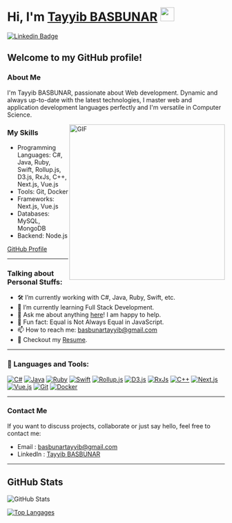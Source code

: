 # Hi, I'm [Tayyib BASBUNAR](https://www.blackcater.win/) <img src="https://github.com/blackcater/blackcater/raw/main/images/Hi.gif" height="32" />

[![Linkedin Badge](https://img.shields.io/badge/-LinkedIn-0e76a8?style=flat-square&logo=Linkedin&logoColor=white)](https://linkedin.com//in/tayyib-basbunar/)

## Welcome to my GitHub profile!

### About Me
I'm Tayyib BASBUNAR, passionate about Web development. Dynamic and always up-to-date with the latest technologies, I master web and application development languages perfectly and I'm versatile in Computer Science.

<img align="right" alt="GIF" src="https://github.com/tbasdev57" width="360px"/>

### My Skills
- Programming Languages: C#, Java, Ruby, Swift, Rollup.js, D3.js, RxJs, C++, Next.js, Vue.js
- Tools: Git, Docker
- Frameworks: Next.js, Vue.js
- Databases: MySQL, MongoDB
- Backend: Node.js

[GitHub Profile](https://github.com/tayyib57)

---

### Talking about Personal Stuffs:

- 🛠️ I’m currently working with C#, Java, Ruby, Swift, etc.
- 🚀 I’m currently learning Full Stack Development.
- 💬 Ask me about anything [here](https://github.com/tayyib57)! I am happy to help.
- 👾 Fun fact: Equal is Not Always Equal in JavaScript.
- 📫 How to reach me: basbunartayyib@gmail.com
- 📝 Checkout my [Resume](https://github.com/pdf).

---

### 🔨 Languages and Tools:

[![C#](https://raw.githubusercontent.com/tbasdev57/github_readme_icons/main/language_and_tools/square/csharp/csharp.svg)](https://docs.microsoft.com/en-us/dotnet/csharp/)
[![Java](https://raw.githubusercontent.com/tbasdev57/github_readme_icons/main/language_and_tools/square/java/java.svg)](https://www.java.com)
[![Ruby](https://raw.githubusercontent.com/tbasdev57/github_readme_icons/main/language_and_tools/square/ruby/ruby.svg)](https://www.ruby-lang.org/en/)
[![Swift](https://raw.githubusercontent.com/tbasdev57/github_readme_icons/main/language_and_tools/square/swift/swift.svg)](https://swift.org/)
[![Rollup.js](https://raw.githubusercontent.com/tbasdev57/github_readme_icons/main/language_and_tools/square/rollup/rollup.svg)](https://rollupjs.org/)
[![D3.js](https://raw.githubusercontent.com/tbasdev57/github_readme_icons/main/language_and_tools/square/d3js/d3js.svg)](https://d3js.org/)
[![RxJs](https://raw.githubusercontent.com/tbasdev57/github_readme_icons/main/language_and_tools/square/rxjs/rxjs.svg)](https://rxjs.dev/)
[![C++](https://raw.githubusercontent.com/tbasdev57/github_readme_icons/main/language_and_tools/square/cpp/cpp.svg)](https://www.cplusplus.com/)
[![Next.js](https://raw.githubusercontent.com/tbasdev57/github_readme_icons/main/language_and_tools/square/nextjs/nextjs.svg)](https://nextjs.org/)
[![Vue.js](https://raw.githubusercontent.com/tbasdev57/github_readme_icons/main/language_and_tools/square/vuejs/vuejs.svg)](https://vuejs.org/)
[![Git](https://raw.githubusercontent.com/tbasdev57/github_readme_icons/main/language_and_tools/square/git-scm/git-scm.svg)](https://git-scm.com/)
[![Docker](https://raw.githubusercontent.com/tbasdev57/github_readme_icons/main/language_and_tools/square/docker/docker.svg)](https://www.docker.com/)

---

### Contact Me
If you want to discuss projects, collaborate or just say hello, feel free to contact me:

- Email : [basbunartayyib@gmail.com](mailto:basbunartayyib@gmail.com)
- LinkedIn : [Tayyib BASBUNAR](https://www.linkedin.com/in/tayyib-basbunar/)

---

## GitHub Stats
![GitHub Stats](https://github-readme-stats.vercel.app/api?username=tayyib57&show_icons=true&theme=radical)

[![Top Langages](https://github-readme-stats.vercel.app/api/top-langs/?username=tayyib57&layout=compact&theme=radical)](https://github.com/tayyib57)

